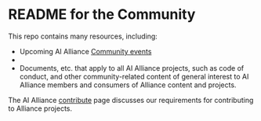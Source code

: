 # README for the Community

This repo contains many resources, including:
- Upcoming AI Alliance [Community events](https://github.com/The-AI-Alliance/community/blob/main/events/index.md)
- 
- Documents, etc. that apply to all AI Alliance projects, such as code of conduct, and other community-related content of general interest to AI Alliance members and consumers of Alliance content and projects. 

The AI Alliance [contribute](https://thealliance.ai/contribute) page discusses our requirements for contributing to Alliance projects. 
